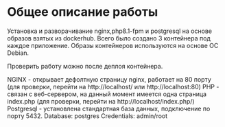 # Общее описание работы
Установка и разворачивание nginx,php8.1-fpm и postgresql на основе образов взятых из dockerhub. Всего было создано 3 контейнера под каждое приложение. Образы контейнеров используются на основе ОС Debian.

Проверить работу можно после деплоя контейнера.

NGINX - открывает дефолтную страницу nginx, работает на 80 порту (для проверки, перейти на http://localhost/ или http://localhost:80)
PHP - связан с веб-сервером, на данный момент имеется одна страница index.php (для проверки, перейти на http://localhost/index.php/)
Postgresql - установлена стандартная база данных, подключение по порту 5432. Database: postgres Credentials: admin/root
